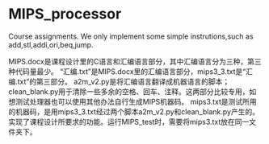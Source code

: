# MIPS_processor
Course assignments.
We only implement some simple instrutions,such as add,stl,addi,ori,beq,jump.

MIPS.docx是课程设计里的C语言和汇编语言部分，其中汇编语言分为三种，第三种代码量最少。
“汇编.txt”是MIPS.docx里的汇编语言部分，mips3_3.txt是“汇编.txt”的第三部分。
a2m_v2.py是将汇编语言翻译成机器语言的脚本；clean_blank.py用于清除一些多余的空格、回车、注释。这两部分比较专用，如想测试处理器也可以使用其他办法自行生成MIPS机器码。
mips3.txt是测试所用的机器码，是用mips3_3.txt经过两个脚本a2m_v2.py和clean_blank.py产生的。
实现了课程设计所要求的功能。运行MIPS_test时，需要将mips3.txt放在同一文件夹下。
